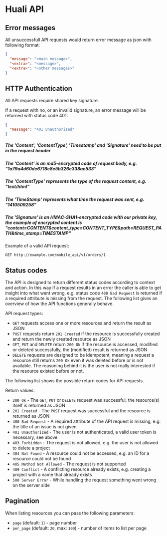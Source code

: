 # Huali API

## Error messages

All unsuccessfull API requests would return error message as json with following format:

```json
{
  "message": "<main message>",
  "<extra>": "<message>",
  "<extra>": "<other messages>"
}
```

## HTTP Authentication

All API requests require shared key signature. 

If a request with no, or an invalid signature, an error message will be returned with status code 401:

```json
{
  "message": "401 Unauthorized"
}
```

##### The 'Content', 'ContentType', 'Timestamp' and 'Signature' need to be put in the request header

##### The 'Content' is an md5-encrypted code of request body, e.g. "1a79a4d60de6718e8e5b326e338ae533"
##### The 'ContentType' represents the type of the request content, e.g. "text/html"
##### The 'TimeStamp' represents what time the request was sent, e.g. "1410509258"
##### The 'Signature' is an HMAC-SHA1-encrypted code with our private key, the example of encrypted content is "content=CONTENT&content_type=CONTENT_TYPE&path=REQUEST_PATH&time_stamp=TIMESTAMP"

Example of a valid API request:

```
GET http://example.com/mobile_api/v1/orders/1
```



## Status codes

The API is designed to return different status codes according to context and action. In this way
if a request results in an error the caller is able to get insight into what went wrong, e.g.
status code `400 Bad Request` is returned if a required attribute is missing from the request.
The following list gives an overview of how the API functions generally behave.

API request types:

* `GET` requests access one or more resources and return the result as JSON
* `POST` requests return `201 Created` if the resource is successfully created and return the newly created resource as JSON
* `GET`, `PUT` and `DELETE` return `200 Ok` if the resource is accessed, modified or deleted successfully, the (modified) result is returned as JSON
* `DELETE` requests are designed to be idempotent, meaning a request a resource still returns `200 Ok` even it was deleted before or is not available. The reasoning behind it is the user is not really interested if the resource existed before or not.


The following list shows the possible return codes for API requests.

Return values:

* `200 Ok` - The `GET`, `PUT` or `DELETE` request was successful, the resource(s) itself is returned as JSON
* `201 Created` - The `POST` request was successful and the resource is returned as JSON
* `400 Bad Request` - A required attribute of the API request is missing, e.g. the title of an issue is not given
* `401 Unauthorized` - The user is not authenticated, a valid user token is necessary, see above
* `403 Forbidden` - The request is not allowed, e.g. the user is not allowed to delete a project
* `404 Not Found` - A resource could not be accessed, e.g. an ID for a resource could not be found
* `405 Method Not Allowed` - The request is not supported
* `409 Conflict` - A conflicting resource already exists, e.g. creating a project with a name that already exists
* `500 Server Error` - While handling the request something went wrong on the server side

## Pagination

When listing resources you can pass the following parameters:

+ `page` (default: `1`) - page number
+ `per_page` (default: `20`, max: `100`) - number of items to list per page

